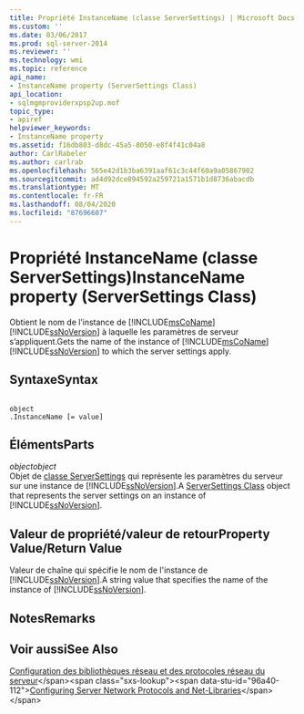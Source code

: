 ```yaml
---
title: Propriété InstanceName (classe ServerSettings) | Microsoft Docs
ms.custom: ''
ms.date: 03/06/2017
ms.prod: sql-server-2014
ms.reviewer: ''
ms.technology: wmi
ms.topic: reference
api_name:
- InstanceName property (ServerSettings Class)
api_location:
- sqlmgmproviderxpsp2up.mof
topic_type:
- apiref
helpviewer_keywords:
- InstanceName property
ms.assetid: f16db803-d8dc-45a5-8050-e8f4f41c04a8
author: CarlRabeler
ms.author: carlrab
ms.openlocfilehash: 565e42d1b3ba6391aaf61c3c44f60a9a05867902
ms.sourcegitcommit: ad4d92dce894592a259721a1571b1d8736abacdb
ms.translationtype: MT
ms.contentlocale: fr-FR
ms.lasthandoff: 08/04/2020
ms.locfileid: "87696607"
---
```

# <a name="instancename-property-serversettings-class"></a><span data-ttu-id="96a40-102">Propriété InstanceName (classe ServerSettings)</span><span class="sxs-lookup"><span data-stu-id="96a40-102">InstanceName property (ServerSettings Class)</span></span>
  <span data-ttu-id="96a40-103">Obtient le nom de l’instance de [!INCLUDE[msCoName](../../../includes/msconame-md.md)] [!INCLUDE[ssNoVersion](../../../includes/ssnoversion-md.md)] à laquelle les paramètres de serveur s’appliquent.</span><span class="sxs-lookup"><span data-stu-id="96a40-103">Gets the name of the instance of [!INCLUDE[msCoName](../../../includes/msconame-md.md)] [!INCLUDE[ssNoVersion](../../../includes/ssnoversion-md.md)] to which the server settings apply.</span></span>  
  
## <a name="syntax"></a><span data-ttu-id="96a40-104">Syntaxe</span><span class="sxs-lookup"><span data-stu-id="96a40-104">Syntax</span></span>  
  
```  
  
object  
.InstanceName [= value]  
```  
  
## <a name="parts"></a><span data-ttu-id="96a40-105">Éléments</span><span class="sxs-lookup"><span data-stu-id="96a40-105">Parts</span></span>  
 <span data-ttu-id="96a40-106">*object*</span><span class="sxs-lookup"><span data-stu-id="96a40-106">*object*</span></span>  
 <span data-ttu-id="96a40-107">Objet de [classe ServerSettings](serversettings-class.md) qui représente les paramètres du serveur sur une instance de [!INCLUDE[ssNoVersion](../../../includes/ssnoversion-md.md)].</span><span class="sxs-lookup"><span data-stu-id="96a40-107">A [ServerSettings Class](serversettings-class.md) object that represents the server settings on an instance of [!INCLUDE[ssNoVersion](../../../includes/ssnoversion-md.md)].</span></span>  
  
## <a name="property-valuereturn-value"></a><span data-ttu-id="96a40-108">Valeur de propriété/valeur de retour</span><span class="sxs-lookup"><span data-stu-id="96a40-108">Property Value/Return Value</span></span>  
 <span data-ttu-id="96a40-109">Valeur de chaîne qui spécifie le nom de l'instance de [!INCLUDE[ssNoVersion](../../../includes/ssnoversion-md.md)].</span><span class="sxs-lookup"><span data-stu-id="96a40-109">A string value that specifies the name of the instance of [!INCLUDE[ssNoVersion](../../../includes/ssnoversion-md.md)].</span></span>  
  
## <a name="remarks"></a><span data-ttu-id="96a40-110">Notes</span><span class="sxs-lookup"><span data-stu-id="96a40-110">Remarks</span></span>  
  
## <a name="see-also"></a><span data-ttu-id="96a40-111">Voir aussi</span><span class="sxs-lookup"><span data-stu-id="96a40-111">See Also</span></span>  
 <span data-ttu-id="96a40-112">[Configuration des bibliothèques réseau et des protocoles réseau du serveur](https://msdn.microsoft.com/library/ms177485\(v=sql.100\).aspx)</span><span class="sxs-lookup"><span data-stu-id="96a40-112">[Configuring Server Network Protocols and Net-Libraries](https://msdn.microsoft.com/library/ms177485\(v=sql.100\).aspx)</span></span>  
  
  
